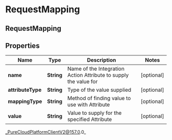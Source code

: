 # RequestMapping

## RequestMapping

## Properties

|Name | Type | Description | Notes|
|------------ | ------------- | ------------- | -------------|
| **name** | **String** | Name of the Integration Action Attribute to supply the value for | [optional] |
| **attributeType** | **String** | Type of the value supplied | [optional] |
| **mappingType** | **String** | Method of finding value to use with Attribute | [optional] |
| **value** | **String** | Value to supply for the specified Attribute | [optional] |



_PureCloudPlatformClientV2@157.0.0_
